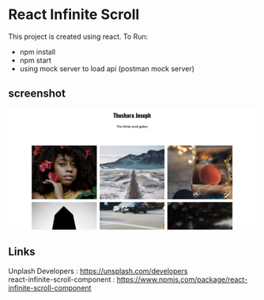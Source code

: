# React Infinite Scroll

This project is created using react.
To Run:

- npm install
- npm start
- using mock server to load api (postman mock server)

## screenshot

![React Infinite Scroll](./Infinitescrool.png)

## Links

Unplash Developers : https://unsplash.com/developers <br/>
react-infinite-scroll-component : https://www.npmjs.com/package/react-infinite-scroll-component <br/>
